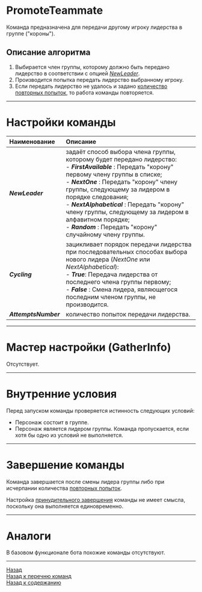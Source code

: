 # **PromoteTeammate**

Команда предназначена для передачи другому игроку лидерства в группе ("короны").

## **Описание алгоритма**

1. Выбирается член группы, которому должно быть передано лидерство в соответствии с опцией [*NewLeader*](#ref-NewLeader "Опция 'NewLeader'").
2. Производится попытка передать лидерство выбранному игроку. 
3. Если передать лидерство не удалось и задано [количество повторных попыток](#ref-AttemptsNumber "Опция 'AttemptsNumber'"), то работа команды повторяется.

---

# **Настройки команды**

| **Наименование** | **Описание**
|:-----------------|:------------
|<a name ="ref-NewLeader">***NewLeader***</a> | задаёт способ выбора члена группы, которому будет передано лидерство:<br/>- ***FirstAvailable*** : Передать "корону" первому члену группы в списке;<br/>- ***NextOne*** : Передать "корону"  члену группы, следующему за лидером в порядке следования;<br/>- ***NextAlphabetical*** : Передать "корону" члену группы, следующему за лидером в алфавитном порядке;<br/>- ***Random*** : Передать "корону" случайному члену группы.
|<a name ="ref-Cycling">***Cycling***</a> | зацикливает порядок передачи лидерства при последовательных способах выбора нового лидера (*NextOne* или *NextAlphabetical*):<br/>- ***True***: Передача лидерства от последнего члена группы первому;<br/>- ***False*** : Смена лидера, являющегося последним членом группы, не производится.
|<a name ="ref-AttemptsNumber">***AttemptsNumber***</a> | количество попыток передачи лидерства.

---

# **Мастер настройки (GatherInfo)**
Отсутствует.

---

# **Внутренние условия**
Перед запуском команды проверяется истинность следующих условий:
- Персонаж состоит в группе.
- Персонаж является лидером группы.
Команда пропускается, если хотя бы одно из условий не выполняется.

---

# **Завершение команды**

Команда завершается после смены лидера группы либо при исчерпании количества [повторных попыток](#ref-AttemptsNumber "Опция 'AttemptsNumber'").

Настройка [принудительного завершения](ForcedQuesterActionTermination-RU.md) команды не имеет смысла, поскольку она выполняется единовременно.

---

# **Аналоги**

В базовом функционале бота похожие команды отсутствуют.

---

<a href="javascript:history.back()">Назад</a>  
[Назад к перечню команд](../EntityTools-QuesterExtensions-RU.md#Команды)  
[Назад к содержанию](../../index.md)